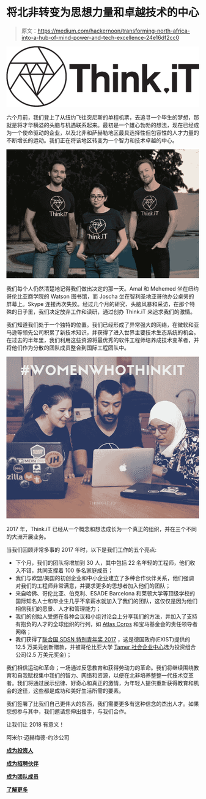 # 将北非转变为思想力量和卓越技术的中心

> 原文：<https://medium.com/hackernoon/transforming-north-africa-into-a-hub-of-mind-power-and-tech-excellence-24e16df2cc0>

![](img/1b43936290988aa0e41b2693bfc65c23.png)

六个月前，我们登上了从纽约飞往突尼斯的单程机票，去追寻一个毕生的梦想，那就是将才华横溢的头脑与机遇联系起来。最初是一个雄心勃勃的想法，现在已经成为一个使命驱动的企业，以及北非和萨赫勒地区最具选择性但包容性的人才力量的不断增长的运动。我们正在将该地区转变为一个智力和技术卓越的中心。

![](img/d30fd12b3d8243b14d65960df08883b5.png)

我们每个人仍然清楚地记得我们做出决定的那一天。Amal 和 Mehemed 坐在纽约哥伦比亚商学院的 Watson 图书馆，而 Joscha 坐在智利圣地亚哥他办公桌旁的屏幕上。Skype 连接再次失败。经过几个月的研究、头脑风暴和采访，在那个特殊的日子里，我们决定放弃工作和读研，通过创办 Think.iT 来追求我们的激情。

我们知道我们处于一个独特的位置。我们已经形成了异常强大的网络，在微软和亚马逊等领先公司积累了新技术知识，并获得了进入世界主要技术生态系统的机会。在过去的半年里，我们利用这些资源将最优秀的软件工程师培养成技术变革者，并将他们作为分散的团队成员整合到国际工程团队中。

![](img/cd68e7ca38b35bc13687e27356574936.png)

2017 年，Think.iT 已经从一个概念和想法成长为一个真正的组织，并在三个不同的大洲开展业务。

当我们回顾非常多事的 2017 年时，以下是我们工作的五个亮点:

*   下个月，我们的团队将增加到 30 人，其中包括 22 名年轻的工程师，他们收入不错，共同支撑着 100 多名家庭成员；
*   我们与欧盟/美国的初创企业和中小企业建立了多种合作伙伴关系，他们强调对我们的工程师非常满意，并要求更多的思想者加入他们的团队；
*   来自哈佛、哥伦比亚、伯克利、ESADE Barcelona 和莱顿大学等顶级学校的国际知名人士和毕业生几乎不拿薪水就加入了我们的团队，这仅仅是因为他们相信我们的愿景、人才和管理能力；
*   我们的创始人受邀在各种会议和小组讨论会上分享我们的方法，并加入了支持有抱负的人才的全球组织的行列，如 [Atlas Corps](http://www.atlascorps.org/tech.php) 和宝马基金会的责任领导者网络；
*   我们获得了[联合国 SDSN 特别青年奖 2017](http://graduateinstitute.ch/home/about-us/discover-the-institute/le-geneva-challenge/2017-edition/2017-sdsn-youth-special-prize-1.html) ，这是德国政府(EXIST)提供的 12.5 万美元创新赠款，并被哥伦比亚大学 [Tamer 社会企业中心](https://www8.gsb.columbia.edu/news/node/5785)选为投资组合公司(2.5 万美元奖金)；

我们相信运动和革命；一场通过反思教育和获得劳动力的革命。我们将继续围绕教育和自我赋权集中我们的智力、网络和资源，以便在北非培养整整一代技术变革者。我们将通过展示纪律、好奇心和真正的激情，为年轻人提供重新获得教育和机会的途径，这些都是成功和美好生活所需的要素。

我们签署了比我们自己更伟大的东西，我们需要更多有这种信念的杰出人才。如果您想参与其中，我们邀请您伸出援手，与我们合作。

让我们让 2018 有意义！

阿米尔·迈赫梅德-约沙公司

[**成为投资人**](mailto:mehemed@think-it.io?subject=Interested%20in%20investing&body=Hi%20Think.iT%20team%2C%0A%0AI%20would%20like%20to%20receive%20more%20information%20regarding%20a%20potential%20investment%20opportunity.%20You%20can%20reach%20me%20under%20EMAIL%20or%20PHONE.%0A%0ABest%2C%0A)

[**成为招聘伙伴**](mailto:hiring@think-it.io?subject=Interested%20in%20hiring&body=Hi%20Think.iT%20team%2C%0A%0AI%20would%20like%20to%20receive%20more%20information%20regarding%20a%20potential%20hiring%20partnership.%20%0A%0AYou%20can%20reach%20me%20under%20EMAIL%20or%20PHONE.%0A%0ABest%2C%0A)

[**成为团队成员**](https://think-it.io/careers.html)

[**了解更多**](https://think-it.io/)